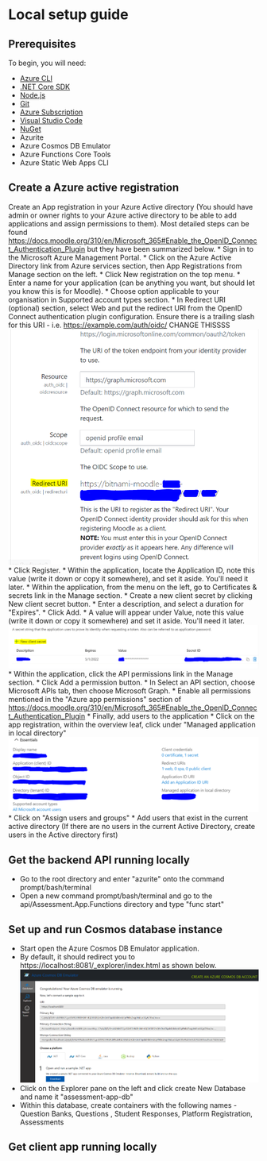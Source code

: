 # Local setup guide 

## Prerequisites

To begin, you will need:

* [Azure CLI](https://docs.microsoft.com/cli/azure/install-azure-cli?view=azure-cli-latest?WT.mc_id=ltiAssessment-github-cxa)
* [.NET Core SDK](https://dotnet.microsoft.com/download?WT.mc_id=lti-github-cxa)
* [Node.js](https://nodejs.org/en/download/)
* [Git](https://git-scm.com/downloads)
* [Azure Subscription](https://azure.microsoft.com/free?WT.mc_id=ltiAssessment-github-cxa)
* [Visual Studio Code](https://code.visualstudio.com?WT.mc_id=ltiAssessment-github-cxa)
* [NuGet](https://www.nuget.org/downloads)
* Azurite 
* Azure Cosmos DB Emulator 
* Azure Functions Core Tools 
* Azure Static Web Apps CLI 


## Create a Azure active registration
Create an App registration in your Azure Active directory (You should have admin or owner rights to your Azure active directory to be able to add applications and assign permissions to them). Most detailed steps can be found https://docs.moodle.org/310/en/Microsoft_365#Enable_the_OpenID_Connect_Authentication_Plugin but they have been summarized below. 
        * Sign in to the Microsoft Azure Management Portal.
        * Click on the Azure Active Directory link from Azure services section, then App Registrations from Manage section on the left.
        * Click New registration on the top menu.
        * Enter a name for your application (can be anything you want, but should let you know this is for Moodle).
        * Choose option applicable to your organisation in Supported account types section.
        * In Redirect URI (optional) section, select Web and put the redirect URI from the OpenID Connect authentication plugin configuration. Ensure there is a trailing slash for this URI - i.e. https://example.com/auth/oidc/ CHANGE THISSSS
         ![Redirect-URL](../images/Redirect-URL.PNG) 
        * Click Register.
        * Within the application, locate the Application ID, note this value (write it down or copy it somewhere), and set it aside. You'll need it later.
        * Within the application, from the menu on the left, go to Certificates & secrets link in the Manage section.
            * Create a new client secret by clicking New client secret button.
            * Enter a description, and select a duration for "Expires".
            * Click Add.
            * A value will appear under Value, note this value (write it down or copy it somewhere) and set it aside. You'll need it later.
            ![client-secret](../images/Client-secret.PNG)
        * Within the application, click the API permissions link in the Manage section.
            * Click Add a permission button.
            * In Select an API section, choose Microsoft APIs tab, then choose Microsoft Graph.
            * Enable all permissions mentioned in the "Azure app permissions" section of https://docs.moodle.org/310/en/Microsoft_365#Enable_the_OpenID_Connect_Authentication_Plugin
        * Finally, add users to the application
            * Click on the app registration, within the overview leaf, click under "Managed application in local directory"
            ![MoodleAppRegistration](../images/MoodleAppRegistration.PNG)
            * Click on "Assign users and groups"
            * Add users that exist in the current active directory (If there are no users in the current Active Directory, create users in the Active directory first)

## Get the backend API running locally 

* Go to the root directory and enter "azurite" onto the command prompt/bash/terminal 
* Open a new command prompt/bash/terminal and go to the api/Assessment.App.Functions directory and type "func start"

## Set up and run Cosmos database instance 

* Start open the Azure Cosmos DB Emulator application. 
* By default, it should redirect you to https://localhost:8081/_explorer/index.html as shown below. 
![Cosmos DB emulator](../images/cosmos_db_emulator.PNG)
* Click on the Explorer pane on the left and click create New Database and name it "assessment-app-db"
* Within this database, create containers with the following names - Question Banks, Questions , Student Responses, Platform Registration, Assessments 




## Get client app running locally 




